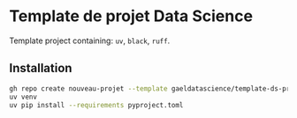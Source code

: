 # Template de projet Data Science

Template project containing: `uv`, `black`, `ruff`.

## Installation

```bash
gh repo create nouveau-projet --template gaeldatascience/template-ds-project
uv venv
uv pip install --requirements pyproject.toml
```
